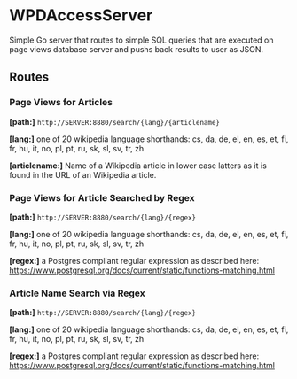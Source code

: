 

# WPDAccessServer

Simple Go server that routes to simple SQL queries that are executed on page views database server and pushs back results to user as JSON. 



## Routes


### Page Views for Articles

**[path:]** `http://SERVER:8880/search/{lang}/{articlename}`

**[lang:]** one of 20 wikipedia language shorthands: cs, da, de, el, en, es, et, fi, fr, hu, it, no, pl, pt, ru, sk, sl, sv, tr, zh

**[articlename:]** Name of a Wikipedia article in lower case latters as it is found in the URL of an Wikipedia article.



### Page Views for Article Searched by Regex

**[path:]** `http://SERVER:8880/search/{lang}/{regex}`

**[lang:]** one of 20 wikipedia language shorthands: cs, da, de, el, en, es, et, fi, fr, hu, it, no, pl, pt, ru, sk, sl, sv, tr, zh

**[regex:]** a Postgres compliant regular expression as described here: https://www.postgresql.org/docs/current/static/functions-matching.html




### Article Name Search via Regex

**[path:]** `http://SERVER:8880/search/{lang}/{regex}`

**[lang:]** one of 20 wikipedia language shorthands: cs, da, de, el, en, es, et, fi, fr, hu, it, no, pl, pt, ru, sk, sl, sv, tr, zh

**[regex:]** a Postgres compliant regular expression as described here: https://www.postgresql.org/docs/current/static/functions-matching.html
